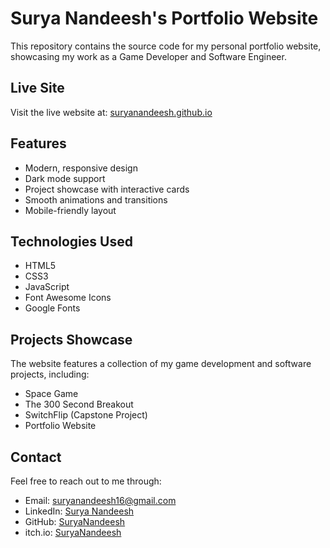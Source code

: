 # Surya Nandeesh's Portfolio Website

This repository contains the source code for my personal portfolio website, showcasing my work as a Game Developer and Software Engineer.

## Live Site
Visit the live website at: [suryanandeesh.github.io](https://suryanandeesh.github.io)

## Features
- Modern, responsive design
- Dark mode support
- Project showcase with interactive cards
- Smooth animations and transitions
- Mobile-friendly layout

## Technologies Used
- HTML5
- CSS3
- JavaScript
- Font Awesome Icons
- Google Fonts

## Projects Showcase
The website features a collection of my game development and software projects, including:
- Space Game
- The 300 Second Breakout
- SwitchFlip (Capstone Project)
- Portfolio Website

## Contact
Feel free to reach out to me through:
- Email: suryanandeesh16@gmail.com
- LinkedIn: [Surya Nandeesh](https://www.linkedin.com/in/surya-nandeesh-73857a326/)
- GitHub: [SuryaNandeesh](https://github.com/SuryaNandeesh)
- itch.io: [SuryaNandeesh](https://suryanandeesh.itch.io/)
